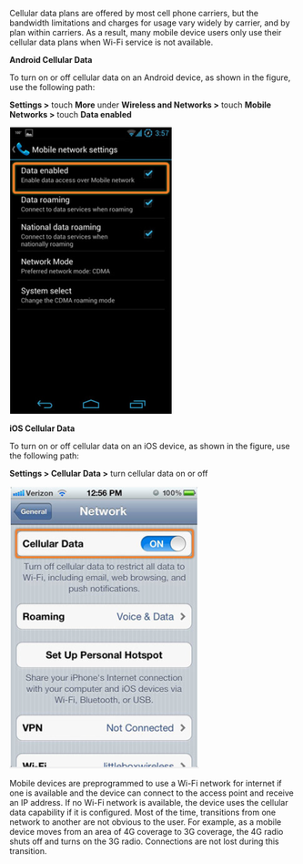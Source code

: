 Cellular data plans are offered by most cell phone carriers, but the bandwidth limitations and charges for usage vary widely by carrier, and by plan within carriers. As a result, many mobile device users only use their cellular data plans when Wi-Fi service is not available.

**Android Cellular Data**

To turn on or off cellular data on an Android device, as shown in the figure, use the following path:

**Settings >** touch **More** under **Wireless and Networks >** touch **Mobile Networks >** touch **Data enabled**

![](img/android-cell-data.png)

**iOS Cellular Data**

To turn on or off cellular data on an iOS device, as shown in the figure, use the following path:

**Settings > Cellular Data >** turn cellular data on or off

![](img/ios-cell-data.png)

Mobile devices are preprogrammed to use a Wi-Fi network for internet if one is available and the device can connect to the access point and receive an IP address. If no Wi-Fi network is available, the device uses the cellular data capability if it is configured. Most of the time, transitions from one network to another are not obvious to the user. For example, as a mobile device moves from an area of 4G coverage to 3G coverage, the 4G radio shuts off and turns on the 3G radio. Connections are not lost during this transition.

